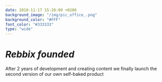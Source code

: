 ```yaml
---
date: 2010-11-17 15:20:09 +0200
background_image: "/img/pic_office_.png"
background_color: "#FFF"
font_color: "#333333"
type: "wide"
---
```

# *Rebbix founded*

After 2 years of development and creating content we finally launch the second version of our own self-baked product
